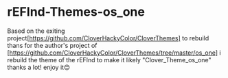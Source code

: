 # rEFInd-Themes-os_one
Based on the exiting project[https://github.com/CloverHackyColor/CloverThemes] to rebuild
thans for the author's project of [https://github.com/CloverHackyColor/CloverThemes/tree/master/os_one]
i rebuild the theme of the rEFInd to make it likely "Clover_Theme_os_one"
thanks a lot!
enjoy it😊
